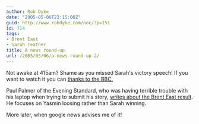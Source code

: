 ```yaml
---
author: Rob Dyke
date: "2005-05-06T23:15:00Z"
guid: http://www.robdyke.com/noc/?p=151
id: 714
tags:
- Brent East
- Sarah Teather
title: A news round-up
url: /2005/05/06/a-news-round-up-2/
---
```

Not awake at 415am? Shame as you missed Sarah's victory speech! If you want to watch it you can [thanks to the BBC.](http://newssearch.bbc.co.uk/cgi-bin/search/results.pl?x=83&#38;y=19&#38;q=sarah+teather&#38;scope=newsifs_av&#38;tab=news_av)

Paul Palmer of the Evening Standard, who was having terrible trouble with his laptop when trying to submit his story, [writes about the Brent East result](http://www.thisislondon.co.uk/news/articles/18420284#). He focuses on Yasmin loosing rather than Sarah winning.

More later, when google news advises me of it!